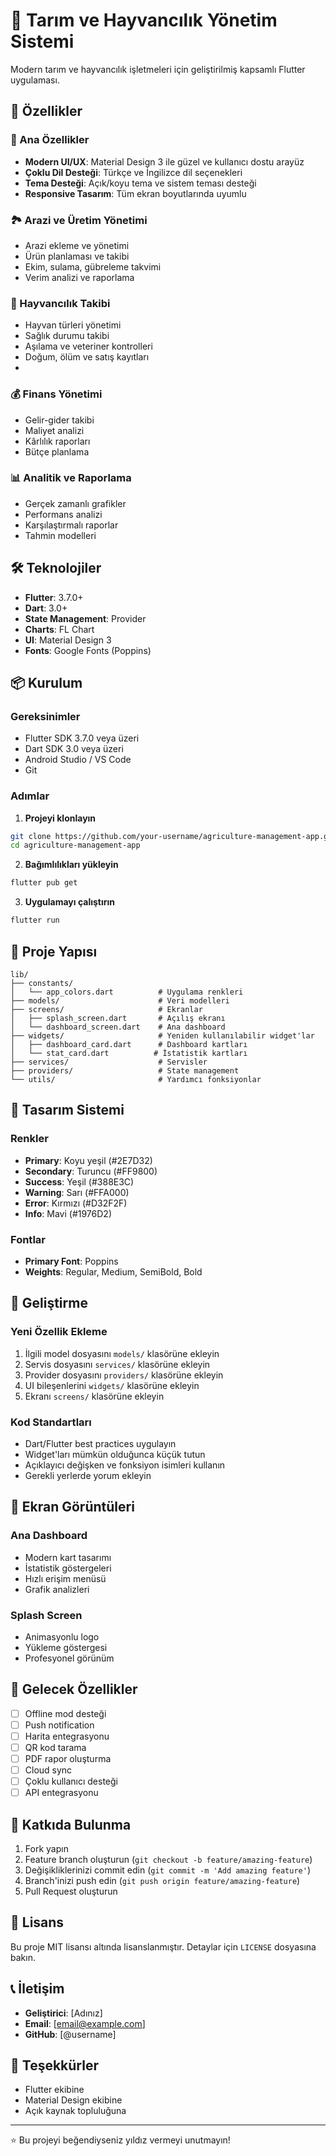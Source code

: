 # 🌾 Tarım ve Hayvancılık Yönetim Sistemi

Modern tarım ve hayvancılık işletmeleri için geliştirilmiş kapsamlı Flutter uygulaması.

## 🚀 Özellikler

### 📱 Ana Özellikler
- **Modern UI/UX**: Material Design 3 ile güzel ve kullanıcı dostu arayüz
- **Çoklu Dil Desteği**: Türkçe ve İngilizce dil seçenekleri
- **Tema Desteği**: Açık/koyu tema ve sistem teması desteği
- **Responsive Tasarım**: Tüm ekran boyutlarında uyumlu

### 🏞️ Arazi ve Üretim Yönetimi
- Arazi ekleme ve yönetimi
- Ürün planlaması ve takibi
- Ekim, sulama, gübreleme takvimi
- Verim analizi ve raporlama

### 🐄 Hayvancılık Takibi
- Hayvan türleri yönetimi
- Sağlık durumu takibi
- Aşılama ve veteriner kontrolleri
- Doğum, ölüm ve satış kayıtları
- 

### 💰 Finans Yönetimi
- Gelir-gider takibi
- Maliyet analizi
- Kârlılık raporları
- Bütçe planlama

### 📊 Analitik ve Raporlama
- Gerçek zamanlı grafikler
- Performans analizi
- Karşılaştırmalı raporlar
- Tahmin modelleri

## 🛠️ Teknolojiler

- **Flutter**: 3.7.0+
- **Dart**: 3.0+
- **State Management**: Provider
- **Charts**: FL Chart
- **UI**: Material Design 3
- **Fonts**: Google Fonts (Poppins)

## 📦 Kurulum

### Gereksinimler
- Flutter SDK 3.7.0 veya üzeri
- Dart SDK 3.0 veya üzeri
- Android Studio / VS Code
- Git

### Adımlar

1. **Projeyi klonlayın**
```bash
git clone https://github.com/your-username/agriculture-management-app.git
cd agriculture-management-app
```

2. **Bağımlılıkları yükleyin**
```bash
flutter pub get
```

3. **Uygulamayı çalıştırın**
```bash
flutter run
```

## 📁 Proje Yapısı

```
lib/
├── constants/
│   └── app_colors.dart          # Uygulama renkleri
├── models/                      # Veri modelleri
├── screens/                     # Ekranlar
│   ├── splash_screen.dart       # Açılış ekranı
│   └── dashboard_screen.dart    # Ana dashboard
├── widgets/                     # Yeniden kullanılabilir widget'lar
│   ├── dashboard_card.dart      # Dashboard kartları
│   └── stat_card.dart          # İstatistik kartları
├── services/                    # Servisler
├── providers/                   # State management
└── utils/                       # Yardımcı fonksiyonlar
```

## 🎨 Tasarım Sistemi

### Renkler
- **Primary**: Koyu yeşil (#2E7D32)
- **Secondary**: Turuncu (#FF9800)
- **Success**: Yeşil (#388E3C)
- **Warning**: Sarı (#FFA000)
- **Error**: Kırmızı (#D32F2F)
- **Info**: Mavi (#1976D2)

### Fontlar
- **Primary Font**: Poppins
- **Weights**: Regular, Medium, SemiBold, Bold

## 🔧 Geliştirme

### Yeni Özellik Ekleme
1. İlgili model dosyasını `models/` klasörüne ekleyin
2. Servis dosyasını `services/` klasörüne ekleyin
3. Provider dosyasını `providers/` klasörüne ekleyin
4. UI bileşenlerini `widgets/` klasörüne ekleyin
5. Ekranı `screens/` klasörüne ekleyin

### Kod Standartları
- Dart/Flutter best practices uygulayın
- Widget'ları mümkün olduğunca küçük tutun
- Açıklayıcı değişken ve fonksiyon isimleri kullanın
- Gerekli yerlerde yorum ekleyin

## 📱 Ekran Görüntüleri

### Ana Dashboard
- Modern kart tasarımı
- İstatistik göstergeleri
- Hızlı erişim menüsü
- Grafik analizleri

### Splash Screen
- Animasyonlu logo
- Yükleme göstergesi
- Profesyonel görünüm

## 🚧 Gelecek Özellikler

- [ ] Offline mod desteği
- [ ] Push notification
- [ ] Harita entegrasyonu
- [ ] QR kod tarama
- [ ] PDF rapor oluşturma
- [ ] Cloud sync
- [ ] Çoklu kullanıcı desteği
- [ ] API entegrasyonu

## 🤝 Katkıda Bulunma

1. Fork yapın
2. Feature branch oluşturun (`git checkout -b feature/amazing-feature`)
3. Değişikliklerinizi commit edin (`git commit -m 'Add amazing feature'`)
4. Branch'inizi push edin (`git push origin feature/amazing-feature`)
5. Pull Request oluşturun

## 📄 Lisans

Bu proje MIT lisansı altında lisanslanmıştır. Detaylar için `LICENSE` dosyasına bakın.

## 📞 İletişim

- **Geliştirici**: [Adınız]
- **Email**: [email@example.com]
- **GitHub**: [@username]

## 🙏 Teşekkürler

- Flutter ekibine
- Material Design ekibine
- Açık kaynak topluluğuna

---

⭐ Bu projeyi beğendiyseniz yıldız vermeyi unutmayın!
